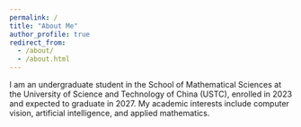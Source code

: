 ```yaml
---
permalink: /
title: "About Me"
author_profile: true
redirect_from: 
  - /about/
  - /about.html
---
```


I am an undergraduate student in the School of Mathematical Sciences at the University of Science and Technology of China (USTC), enrolled in 2023 and expected to graduate in 2027. My academic interests include computer vision, artificial intelligence, and applied mathematics.
